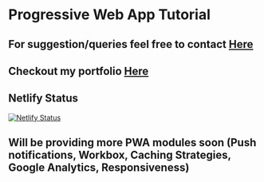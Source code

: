 # Progressive Web App Tutorial
## For suggestion/queries feel free to contact <a href="mailto:gneeraj32595@gmail.com">Here</a>
## Checkout my portfolio <a href="https://neerajgupta.codes">Here</a>

## Netlify Status
[![Netlify Status](https://api.netlify.com/api/v1/badges/1e83dcdb-c7c7-4eb2-8aba-2475ed34f175/deploy-status)](https://app.netlify.com/sites/progressive-web-app-boilerplate/deploys)


## Will be providing more PWA modules soon (Push notifications, Workbox, Caching Strategies, Google Analytics, Responsiveness)